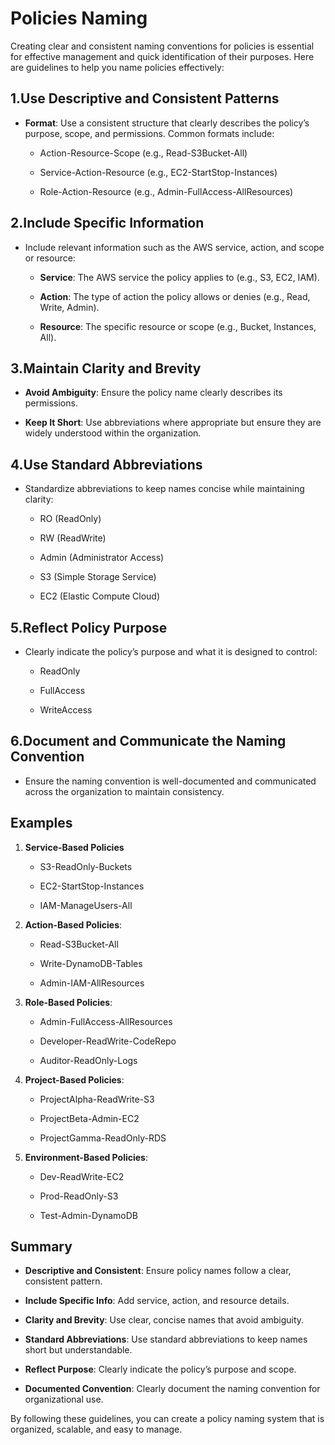 <h1>Policies Naming</h1>

Creating clear and consistent naming conventions for policies is essential for effective management and quick identification of their purposes. Here are guidelines to help you name policies effectively:

<h2>1.Use Descriptive and Consistent Patterns</h2>

   - **Format**: Use a consistent structure that clearly describes the policy’s purpose, scope, and permissions. Common formats include:
     
     - Action-Resource-Scope (e.g., Read-S3Bucket-All)
       
     - Service-Action-Resource (e.g., EC2-StartStop-Instances)
       
     - Role-Action-Resource (e.g., Admin-FullAccess-AllResources)
       

<h2>2.Include Specific Information</h2>

   - Include relevant information such as the AWS service, action, and scope or resource:
     
     - **Service**: The AWS service the policy applies to (e.g., S3, EC2, IAM).
       
     - **Action**: The type of action the policy allows or denies (e.g., Read, Write, Admin).
       
     - **Resource**: The specific resource or scope (e.g., Bucket, Instances, All).
       

<h2>3.Maintain Clarity and Brevity</h2>

   - **Avoid Ambiguity**: Ensure the policy name clearly describes its permissions.
     
   - **Keep It Short**: Use abbreviations where appropriate but ensure they are widely understood within the organization.
     

<h2>4.Use Standard Abbreviations</h2>
   
   - Standardize abbreviations to keep names concise while maintaining clarity:
     
     - RO (ReadOnly)
       
     - RW (ReadWrite)
       
     - Admin (Administrator Access)
       
     - S3 (Simple Storage Service)
       
     - EC2 (Elastic Compute Cloud)
       

<h2>5.Reflect Policy Purpose</h2>

   - Clearly indicate the policy’s purpose and what it is designed to control:
     
     - ReadOnly
       
     - FullAccess
       
     - WriteAccess
       

<h2>6.Document and Communicate the Naming Convention</h2>

   - Ensure the naming convention is well-documented and communicated across the organization to maintain consistency.
     

<h2>Examples</h2>

1. **Service-Based Policies**
   
   - S3-ReadOnly-Buckets
     
   - EC2-StartStop-Instances
     
   - IAM-ManageUsers-All
     

2. **Action-Based Policies**:
   
   - Read-S3Bucket-All
     
   - Write-DynamoDB-Tables
     
   - Admin-IAM-AllResources
     

3. **Role-Based Policies**:
   
   - Admin-FullAccess-AllResources
     
   - Developer-ReadWrite-CodeRepo
     
   - Auditor-ReadOnly-Logs
     

4. **Project-Based Policies**:
   
   - ProjectAlpha-ReadWrite-S3
 
   - ProjectBeta-Admin-EC2
     
   - ProjectGamma-ReadOnly-RDS
     

5. **Environment-Based Policies**:
    
   - Dev-ReadWrite-EC2
     
   - Prod-ReadOnly-S3
     
   - Test-Admin-DynamoDB
     

<h2>Summary</h2>


- **Descriptive and Consistent**: Ensure policy names follow a clear, consistent pattern.
  
- **Include Specific Info**: Add service, action, and resource details.
  
- **Clarity and Brevity**: Use clear, concise names that avoid ambiguity.
  
- **Standard Abbreviations**: Use standard abbreviations to keep names short but understandable.
  
- **Reflect Purpose**: Clearly indicate the policy’s purpose and scope.
  
- **Documented Convention**: Clearly document the naming convention for organizational use.
  

By following these guidelines, you can create a policy naming system that is organized, scalable, and easy to manage.

